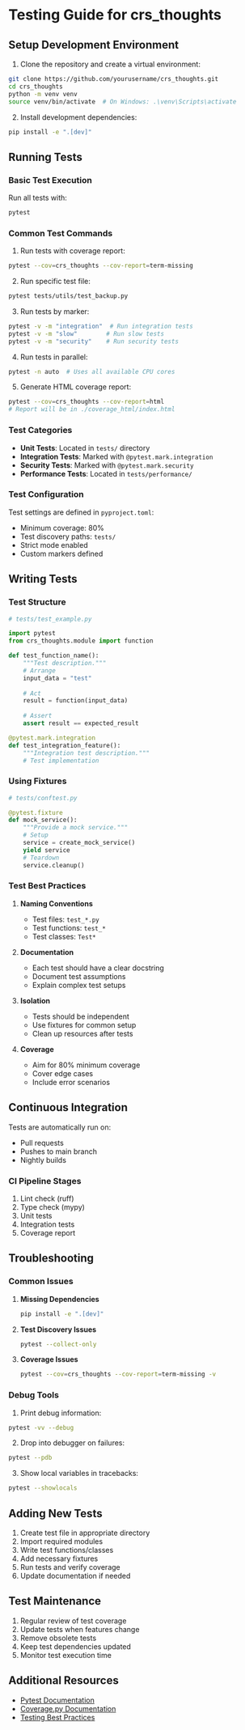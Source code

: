 # Testing Guide for crs_thoughts

## Setup Development Environment

1. Clone the repository and create a virtual environment:
```bash
git clone https://github.com/yourusername/crs_thoughts.git
cd crs_thoughts
python -m venv venv
source venv/bin/activate  # On Windows: .\venv\Scripts\activate
```

2. Install development dependencies:
```bash
pip install -e ".[dev]"
```

## Running Tests

### Basic Test Execution
Run all tests with:
```bash
pytest
```

### Common Test Commands

1. Run tests with coverage report:
```bash
pytest --cov=crs_thoughts --cov-report=term-missing
```

2. Run specific test file:
```bash
pytest tests/utils/test_backup.py
```

3. Run tests by marker:
```bash
pytest -v -m "integration"  # Run integration tests
pytest -v -m "slow"        # Run slow tests
pytest -v -m "security"    # Run security tests
```

4. Run tests in parallel:
```bash
pytest -n auto  # Uses all available CPU cores
```

5. Generate HTML coverage report:
```bash
pytest --cov=crs_thoughts --cov-report=html
# Report will be in ./coverage_html/index.html
```

### Test Categories

- **Unit Tests**: Located in `tests/` directory
- **Integration Tests**: Marked with `@pytest.mark.integration`
- **Security Tests**: Marked with `@pytest.mark.security`
- **Performance Tests**: Located in `tests/performance/`

### Test Configuration

Test settings are defined in `pyproject.toml`:
- Minimum coverage: 80%
- Test discovery paths: `tests/`
- Strict mode enabled
- Custom markers defined

## Writing Tests

### Test Structure
```python
# tests/test_example.py

import pytest
from crs_thoughts.module import function

def test_function_name():
    """Test description."""
    # Arrange
    input_data = "test"
    
    # Act
    result = function(input_data)
    
    # Assert
    assert result == expected_result

@pytest.mark.integration
def test_integration_feature():
    """Integration test description."""
    # Test implementation
```

### Using Fixtures
```python
# tests/conftest.py

@pytest.fixture
def mock_service():
    """Provide a mock service."""
    # Setup
    service = create_mock_service()
    yield service
    # Teardown
    service.cleanup()
```

### Test Best Practices

1. **Naming Conventions**
   - Test files: `test_*.py`
   - Test functions: `test_*`
   - Test classes: `Test*`

2. **Documentation**
   - Each test should have a clear docstring
   - Document test assumptions
   - Explain complex test setups

3. **Isolation**
   - Tests should be independent
   - Use fixtures for common setup
   - Clean up resources after tests

4. **Coverage**
   - Aim for 80% minimum coverage
   - Cover edge cases
   - Include error scenarios

## Continuous Integration

Tests are automatically run on:
- Pull requests
- Pushes to main branch
- Nightly builds

### CI Pipeline Stages
1. Lint check (ruff)
2. Type check (mypy)
3. Unit tests
4. Integration tests
5. Coverage report

## Troubleshooting

### Common Issues

1. **Missing Dependencies**
   ```bash
   pip install -e ".[dev]"
   ```

2. **Test Discovery Issues**
   ```bash
   pytest --collect-only
   ```

3. **Coverage Issues**
   ```bash
   pytest --cov=crs_thoughts --cov-report=term-missing -v
   ```

### Debug Tools

1. Print debug information:
```bash
pytest -vv --debug
```

2. Drop into debugger on failures:
```bash
pytest --pdb
```

3. Show local variables in tracebacks:
```bash
pytest --showlocals
```

## Adding New Tests

1. Create test file in appropriate directory
2. Import required modules
3. Write test functions/classes
4. Add necessary fixtures
5. Run tests and verify coverage
6. Update documentation if needed

## Test Maintenance

1. Regular review of test coverage
2. Update tests when features change
3. Remove obsolete tests
4. Keep test dependencies updated
5. Monitor test execution time

## Additional Resources

- [Pytest Documentation](https://docs.pytest.org/)
- [Coverage.py Documentation](https://coverage.readthedocs.io/)
- [Testing Best Practices](https://docs.python-guide.org/writing/tests/) 